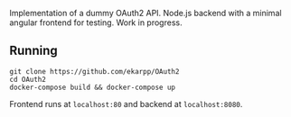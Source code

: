 Implementation of a dummy OAuth2 API. Node.js backend with a minimal angular frontend for testing. Work in progress.

## Running

```shell
git clone https://github.com/ekarpp/OAuth2
cd OAuth2
docker-compose build && docker-compose up
```

Frontend runs at `localhost:80` and backend at `localhost:8080`.
